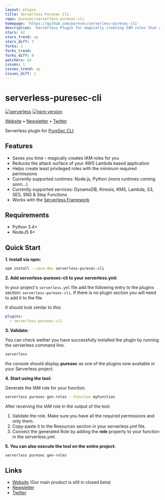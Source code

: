```yaml
---
layout: plugin
title: Serverless Puresec Cli
repo: puresec/serverless-puresec-cli
homepage: 'https://github.com/puresec/serverless-puresec-cli'
description: 'Serverless Plugin for magically creating IAM roles that are least privileged per function.'
stars: 62
stars_trend: up
stars_diff: 3
forks: 2
forks_trend: 
forks_diff: 0
watchers: 62
issues: 1
issues_trend: up
issues_diff: 1
---
```



# serverless-puresec-cli

[![serverless](http://public.serverless.com/badges/v3.svg)](http://www.serverless.com)
[![npm version](https://badge.fury.io/js/serverless-puresec-cli.svg)](https://badge.fury.io/js/serverless-puresec-cli)

[Website](https://www.puresec.io/) • [Newsletter](http://eepurl.com/cPu0_b) • [Twitter](https://twitter.com/PureSecTeam/)

Serverless plugin for [PureSec CLI](https://github.com/puresec/puresec-cli).

## Features

* Saves you time - magically creates IAM roles for you
* Reduces the attack surface of your AWS Lambda based application
* Helps create least privileged roles with the minimum required permissions
* Currently supported runtimes: Node.js, Python (more runtimes coming soon...)
* Currently supported services: DynamoDB, Kinesis, KMS, Lambda, S3, SES, SNS & Step Functions
* Works with the [Serverless Framework](https://github.com/serverless/serverless)

## Requirements

* Python 3.4+
* NodeJS 6+

## Quick Start

**1. Install via npm:**

```bash
npm install --save-dev serverless-puresec-cli
```

**2. Add serverless-puresec-cli to your serverless.yml:**

In your project's `serverless.yml` file add the following entry to the plugins section: `serverless-puresec-cli`. 
If there is no plugin section you will need to add it to the file.

It should look similar to this:
```yaml
plugins:
  - serverless-puresec-cli
```

**3. Validate:**

You can check wether you have successfully installed the plugin by running the serverless command line.

```bash
serverless
```

the console should display **puresec** as one of the plugins now available in your Serverless project.

**4. Start using the tool:**

Generate the IAM role for your function.

```bash
serverless puresec gen-roles --function myFunction
```

After receiving the IAM role in the output of the tool:

1. Validate the role. Make sure you have all the required permissions and only them.
2. Copy-paste it to the Resources section in your serverless.yml file.
3. Connect the generated Role by adding the **role** property to your function in the serverless.yml.

**5. You can also execute the tool on the entire project:**

```bash
serverless puresec gen-roles
```


## Links

* [Website](https://www.puresec.io/) (Our main product is still in closed beta)
* [Newsletter](http://eepurl.com/cPu0_b)
* [Twitter](https://twitter.com/PureSecTeam/)
